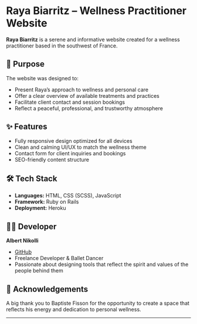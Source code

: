 # Raya Biarritz – Wellness Practitioner Website

**Raya Biarritz** is a serene and informative website created for a wellness practitioner based in the southwest of France.

## 🌿 Purpose

The website was designed to:

- Present Raya’s approach to wellness and personal care
- Offer a clear overview of available treatments and practices
- Facilitate client contact and session bookings
- Reflect a peaceful, professional, and trustworthy atmosphere

## ✨ Features

- Fully responsive design optimized for all devices
- Clean and calming UI/UX to match the wellness theme
- Contact form for client inquiries and bookings
- SEO-friendly content structure

## 🛠 Tech Stack

- **Languages:** HTML, CSS (SCSS), JavaScript
- **Framework:** Ruby on Rails
- **Deployment:** Heroku

## 🧑‍💻 Developer

**Albert Nikolli**  
- [GitHub](https://github.com/AlbertShqipe)  
- Freelance Developer & Ballet Dancer  
- Passionate about designing tools that reflect the spirit and values of the people behind them

## 🤝 Acknowledgements

A big thank you to Baptiste Fisson for the opportunity to create a space that reflects his energy and dedication to personal wellness.

---
